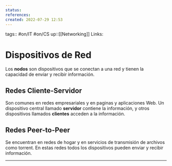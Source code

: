 ```yaml
---
status:
references:
created: 2022-07-29 12:53
---
```

tags:: #on/IT #on/CS 
up::[[Networking]]
Links: 
# Dispositivos de Red
Los **nodos** son dispositivos que se conectan a una red y tienen la capacidad de enviar y recibir información.

## Redes Cliente-Servidor
Son comunes en redes empresariales y en paginas y aplicaciones Web. Un dispositivo central llamado **servidor** contiene la información, y otros dispositivos llamados **clientes** acceden a la información.

## Redes Peer-to-Peer
Se encuentran en redes de hogar y en servicios de transmisión de archivos como torrent. En estas redes todos los dispositivos pueden enviar y recibir información.
___
